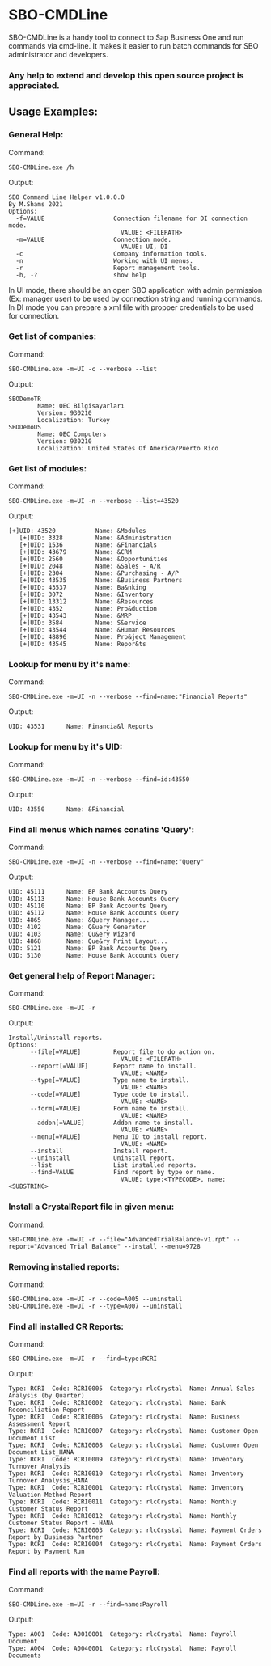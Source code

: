 # SBO-CMDLine

SBO-CMDLine is a handy tool to connect to Sap Business One and run commands via cmd-line.
It makes it easier to run batch commands for SBO administrator and developers.

### Any help to extend and develop this open source project is appreciated.

## Usage Examples:

### General Help:
Command:
```
SBO-CMDLine.exe /h
```
Output:
```
SBO Command Line Helper v1.0.0.0
By M.Shams 2021
Options:
  -f=VALUE                   Connection filename for DI connection mode.
                               VALUE: <FILEPATH>
  -m=VALUE                   Connection mode.
                               VALUE: UI, DI
  -c                         Company information tools.
  -n                         Working with UI menus.
  -r                         Report management tools.
  -h, -?                     show help
```
In UI mode, there should be an open SBO application with admin permission (Ex: manager user) to be used by connection string and running commands. In DI mode you can prepare a xml file with propper credentials to be used for connection. 

### Get list of companies:
Command:
```
SBO-CMDLine.exe -m=UI -c --verbose --list
```
Output:
```
SBODemoTR
        Name: OEC Bilgisayarları
        Version: 930210
        Localization: Turkey
SBODemoUS
        Name: OEC Computers
        Version: 930210
        Localization: United States Of America/Puerto Rico
```
  
### Get list of modules:
Command:
```
SBO-CMDLine.exe -m=UI -n --verbose --list=43520
```
Output:
```
[+]UID: 43520           Name: &Modules
   [+]UID: 3328         Name: &Administration
   [+]UID: 1536         Name: &Financials
   [+]UID: 43679        Name: &CRM
   [+]UID: 2560         Name: &Opportunities
   [+]UID: 2048         Name: &Sales - A/R
   [+]UID: 2304         Name: &Purchasing - A/P
   [+]UID: 43535        Name: &Business Partners
   [+]UID: 43537        Name: Ba&nking
   [+]UID: 3072         Name: &Inventory
   [+]UID: 13312        Name: &Resources
   [+]UID: 4352         Name: Pro&duction
   [+]UID: 43543        Name: &MRP
   [+]UID: 3584         Name: S&ervice
   [+]UID: 43544        Name: &Human Resources
   [+]UID: 48896        Name: Pro&ject Management
   [+]UID: 43545        Name: Repor&ts
```   

### Lookup for menu by it's name:
Command:
```
SBO-CMDLine.exe -m=UI -n --verbose --find=name:"Financial Reports"
```
Output:
```
UID: 43531      Name: Financia&l Reports
```

### Lookup for menu by it's UID:
Command:
```
SBO-CMDLine.exe -m=UI -n --verbose --find=id:43550
```
Output:
```
UID: 43550      Name: &Financial
```

### Find all menus which names conatins 'Query':
Command:
```
SBO-CMDLine.exe -m=UI -n --verbose --find=name:"Query"
```
Output:
```
UID: 45111      Name: BP Bank Accounts Query
UID: 45113      Name: House Bank Accounts Query
UID: 45110      Name: BP Bank Accounts Query
UID: 45112      Name: House Bank Accounts Query
UID: 4865       Name: &Query Manager...
UID: 4102       Name: Q&uery Generator
UID: 4103       Name: Qu&ery Wizard
UID: 4868       Name: Que&ry Print Layout...
UID: 5121       Name: BP Bank Accounts Query
UID: 5130       Name: House Bank Accounts Query
```

### Get general help of Report Manager:
Command:
```
SBO-CMDLine.exe -m=UI -r
```
Output:
```
Install/Uninstall reports.
Options:
      --file[=VALUE]         Report file to do action on.
                               VALUE: <FILEPATH>
      --report[=VALUE]       Report name to install.
                               VALUE: <NAME>
      --type[=VALUE]         Type name to install.
                               VALUE: <NAME>
      --code[=VALUE]         Type code to install.
                               VALUE: <NAME>
      --form[=VALUE]         Form name to install.
                               VALUE: <NAME>
      --addon[=VALUE]        Addon name to install.
                               VALUE: <NAME>
      --menu[=VALUE]         Menu ID to install report.
                               VALUE: <NAME>
      --install              Install report.
      --uninstall            Uninstall report.
      --list                 List installed reports.
      --find=VALUE           Find report by type or name.
                               VALUE: type:<TYPECODE>, name:<SUBSTRING>
```			       

### Install a CrystalReport file in given menu:
Command:
```
SBO-CMDLine.exe -m=UI -r --file="AdvancedTrialBalance-v1.rpt" --report="Advanced Trial Balance" --install --menu=9728
```

### Removing installed reports:
Command:
```
SBO-CMDLine.exe -m=UI -r --code=A005 --uninstall
SBO-CMDLine.exe -m=UI -r --type=A007 --uninstall
```

### Find all installed CR Reports:
Command:
```
SBO-CMDLine.exe -m=UI -r --find=type:RCRI
```
Output:
```
Type: RCRI  Code: RCRI0005  Category: rlcCrystal  Name: Annual Sales Analysis (by Quarter)
Type: RCRI  Code: RCRI0002  Category: rlcCrystal  Name: Bank Reconciliation Report
Type: RCRI  Code: RCRI0006  Category: rlcCrystal  Name: Business Assessment Report
Type: RCRI  Code: RCRI0007  Category: rlcCrystal  Name: Customer Open Document List
Type: RCRI  Code: RCRI0008  Category: rlcCrystal  Name: Customer Open Document List_HANA
Type: RCRI  Code: RCRI0009  Category: rlcCrystal  Name: Inventory Turnover Analysis
Type: RCRI  Code: RCRI0010  Category: rlcCrystal  Name: Inventory Turnover Analysis_HANA
Type: RCRI  Code: RCRI0001  Category: rlcCrystal  Name: Inventory Valuation Method Report
Type: RCRI  Code: RCRI0011  Category: rlcCrystal  Name: Monthly Customer Status Report
Type: RCRI  Code: RCRI0012  Category: rlcCrystal  Name: Monthly Customer Status Report - HANA
Type: RCRI  Code: RCRI0003  Category: rlcCrystal  Name: Payment Orders Report by Business Partner
Type: RCRI  Code: RCRI0004  Category: rlcCrystal  Name: Payment Orders Report by Payment Run
```

### Find all reports with the name Payroll:
Command:
```
SBO-CMDLine.exe -m=UI -r --find=name:Payroll
```
Output:
```
Type: A001  Code: A0010001  Category: rlcCrystal  Name: Payroll Document
Type: A004  Code: A0040001  Category: rlcCrystal  Name: Payroll Documents
```
